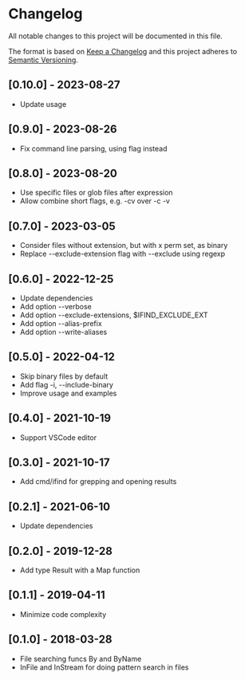 # Changelog
All notable changes to this project will be documented in this file.

The format is based on [Keep a Changelog](http://keepachangelog.com/en/1.0.0/)
and this project adheres to [Semantic Versioning](http://semver.org/spec/v2.0.0.html).

## [0.10.0] - 2023-08-27

- Update usage

## [0.9.0] - 2023-08-26

- Fix command line parsing, using flag instead

## [0.8.0] - 2023-08-20

- Use specific files or glob files after expression
- Allow combine short flags, e.g. -cv over -c -v

## [0.7.0] - 2023-03-05

- Consider files without extension, but with x perm set, as binary
- Replace --exclude-extension flag with --exclude using regexp

## [0.6.0] - 2022-12-25

- Update dependencies
- Add option --verbose
- Add option --exclude-extensions, $IFIND_EXCLUDE_EXT
- Add option --alias-prefix
- Add option --write-aliases

## [0.5.0] - 2022-04-12

- Skip binary files by default
- Add flag -i, --include-binary
- Improve usage and examples

## [0.4.0] - 2021-10-19

- Support VSCode editor

## [0.3.0] - 2021-10-17

- Add cmd/ifind for grepping and opening results

## [0.2.1] - 2021-06-10

- Update dependencies

## [0.2.0] - 2019-12-28

- Add type Result with a Map function

## [0.1.1] - 2019-04-11

- Minimize code complexity

## [0.1.0] - 2018-03-28

- File searching funcs By and ByName
- InFile and InStream for doing pattern search in files
